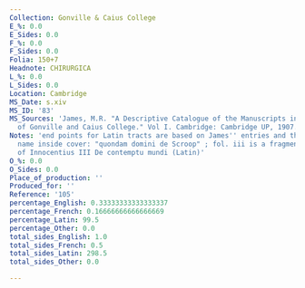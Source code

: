 ```yaml
---
Collection: Gonville & Caius College
E_%: 0.0
E_Sides: 0.0
F_%: 0.0
F_Sides: 0.0
Folia: 150+7
Headnote: CHIRURGICA
L_%: 0.0
L_Sides: 0.0
Location: Cambridge
MS_Date: s.xiv
MS_ID: '83'
MS_Sources: 'James, M.R. "A Descriptive Catalogue of the Manuscripts in the Library
  of Gonville and Caius College." Vol I. Cambridge: Cambridge UP, 1907.'
Notes: 'end points for Latin tracts are based on James'' entries and therefore approximate;
  name inside cover: "quondam domini de Scroop" ; fol. iii is a fragment from a copy
  of Innocentius III De contemptu mundi (Latin)'
O_%: 0.0
O_Sides: 0.0
Place_of_production: ''
Produced_for: ''
Reference: '105'
percentage_English: 0.33333333333333337
percentage_French: 0.16666666666666669
percentage_Latin: 99.5
percentage_Other: 0.0
total_sides_English: 1.0
total_sides_French: 0.5
total_sides_Latin: 298.5
total_sides_Other: 0.0

---
```

